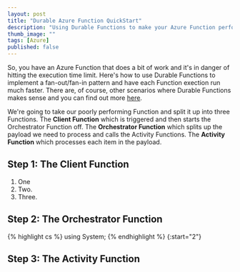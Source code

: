 ```yaml
---
layout: post
title: "Durable Azure Function QuickStart"
description: "Using Durable Functions to make your Azure Function perform better."
thumb_image: ""
tags: [Azure]
published: false
---
```


So, you have an Azure Function that does a bit of work and it's in danger of hitting the execution time limit. 
Here's how to use Durable Functions to implement a fan-out/fan-in pattern and have each Function exection run much faster.
There are, of course, other scenarios where Durable Functions makes sense and you can find out more [here](https://docs.microsoft.com/en-us/azure/azure-functions/durable/durable-functions-overview).

We're going to take our poorly performing Function and split it up into three Functions. 
The **Client Function** which is triggered and then starts the Orchestrator Function off.
The **Orchestrator Function** which splits up the payload we need to process and calls the Activity Functions.
The **Activity Function** which processes each item in the payload.

## Step 1: The Client Function
1. One
2. Two.
3. Three.

## Step 2: The Orchestrator Function
{% highlight cs %}
using System;
{% endhighlight %}
{:start="2"}

## Step 3: The Activity Function
